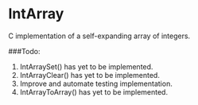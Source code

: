# IntArray
C implementation of a self-expanding array of integers.

###Todo:  
1. IntArraySet() has yet to be implemented.  
2. IntArrayClear() has yet to be implemented.
3. Improve and automate testing implementation.
4. IntArrayToArray() has yet to be implemented.
